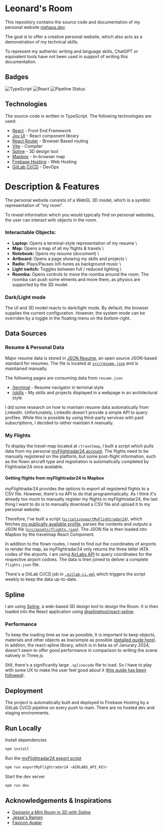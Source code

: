 # Leonard's Room

This repository contains the source code and documentation of my personal website [niehaus.dev](https://niehaus.dev).

The goal is to offer a creative personal website, which also acts as a demonstration of my technical skills.

To represent my authentic writing and language skills, ChatGPT or equivalent tools have not been used in support of writing this documentation.

## Badges

![TypeScript](https://img.shields.io/badge/TypeScript-007ACC?style=for-the-badge&logo=typescript&logoColor=white)
![React](https://img.shields.io/badge/React-20232A?style=for-the-badge&logo=react&logoColor=61DAFB)
![Pipeline Status](https://gitlab.com/niehaus1301/resume-cli/badges/main/pipeline.svg)

## Technologies

The source-code is written in TypeScript. The following technologies are used:

- [React](https://react.dev/) - Front End Framework
- [Joy UI](https://mui.com/joy-ui/getting-started/) - React component library
- [React Router](https://reactrouter.com/) - Browser Based routing
- [Vite](https://vitejs.dev/) - Compiler
- [Spline](https://spline.design/) - 3D design tool
- [Mapbox](https://www.mapbox.com/) - In-browser map
- [Firebase Hosting](https://firebase.google.com/) - Web Hosting
- [GitLab CI/CD](https://docs.gitlab.com/ee/ci/) - DevOps

# Description & Features

The personal website consists of a WebGL 3D model, which is a symblic representation of "my room".

To reveal information which you would typically find on personal websites, the user can interact with objects in the room.

### Interactable Objects:

- **Laptop:** Opens a terminal-style representation of my resume \
- **Map:** Opens a map of all my flights & travels \
- **Notebook:** Opens my resume (document) \
- **Artboard:** Opens a page showing my skills and projects \
- **Radio:** Plays/Pauses lofi-tunes as background music \
- **Light switch:** Toggles between full / reduced lighting \
- **Roomba:** Opens controls to move the roomba around the room. The roomba can push some elments and move them, as physics are supported by the 3D model.

### Dark/Light mode

The UI and 3D model reacts to dark/light mode. By default, the browser supplies the current configuration. However, the system mode can be overriden by a toggle in the floating menu on the bottom-right.

## Data Sources

### Resume & Personal Data

Major resume data is stored in [JSON Resume](https://jsonresume.org/), an open source JSON-based standard for resumes.
The file is located at [`src/resume.json`](src/resume.json) and is maintained manually.

The following pages are consuming data from `resume.json`

- [/terminal](https://niehaus.dev/termina) - Resume navigator in terminal style
- [/skills](https://niehaus.dev/skills) - My skills and projects displayed in a webpage in an architectural style

I did some research on how to maintain resume data automatically from LinkedIn. Unfortunately, LinkedIn doesn't provide a simple API to query profiles. While this is possible by using third-party services with paid subscriptions, I decided to rather maintain it manually.

### My Flights

To display the travel-map located at `/travelmap`, I built a script which pulls data from my personal [myFlightradar24 account](https://my.flightradar24.com/Niehaus1301). The flights need to be manually registered on the platform, but some post-flight information, such as the flown aircraft type and registration is automatically completed by Flightradar24 once available.

#### Getting flights from myFlightradar24 to Mapbox <a name="myflightradar24-script"></a>

myFlightradar24 provides the options to export all registered flights to a CSV file. However, there's no API to do that programmatically. As I think it's already too much to manually register my flights in myFlightradar24, the last thing I want to do is to manually download a CSV file and upload it to my personal website.

Therefore, I've built a script ([`scripts/exportMyFlightradar24`](scripts/exportMyFlightradar24.js)), which fetches [my publically available profile](https://my.flightradar24.com/Niehaus1301), parses the contents and outputs a JSON file ([`src/assets/flights.json`](src/assets/flights.json)). The JSON file is then loaded into Mapbox by the travelmap React Component.

In addition to the flown routes, I need to find out the coordinates of airports to render the map, as myFlightradar24 only returns the three letter IATA codes of the airports. I am using [AirLabs API](https://airlabs.com/) to query coordinates for the respective airport codoes. The data is then joined to deliver a complete `flights.json` file.

There's a GitLab CI/CD job in [`.gitlab-ci.yml`](.gitlab-ci.yml) which triggers the script weekly to keep the data up-to-date.

## Spline

I am using [Spline](https://spline.design/), a web-based 3D design tool to design the Room. It is then loaded into the React application using [@splinetool/react-spline](https://www.npmjs.com/package/@splinetool/react-spline).

### Performance

To keep the loading time as low as possible, It is important to keep objects, materials and other objects as low/simple as possible ([detailed guide here](https://docs.spline.design/f6351697797e4e41bbf57d62ab905a06)).
In addtion, the react-spline library, which is in beta as of Janurary 2024, doesn't seem to offer good performance in comparison to writing the scene natively in Three.js.

Still, there's a significantly large `.splinecode` file to load. So I have to play with some UX to make the user feel good about it ([this guide has been followed](https://medium.com/@WebdesignerDepot/4-tricks-to-make-load-times-feel-faster-788d2fee586b)).

## Deployment

The project is automatically built and deployed to Firebase Hosting by a GitLab CI/CD pipeline on every push to main. There are no hosted dev and staging environments.

## Run Locally

Install dependencies

```bash
npm install
```

Run the [myFlightradar24 export script](#myflightradar24-script)

```bash
npm run exportMyFlightradar24 <AIRLABS_API_KEY>
```

Start the dev server

```bash
npm run dev
```

## Acknowledgements & Inspirations

- [Designin a Mini Room in 3D with Spline](https://www.youtube.com/watch?v=XHvCk7Z2x1A)
- [Jesse's Ramen](https://jesse-zhou.com/)
- [Favicon Avatar](https://getavataaars.com/?accessoriesType=Blank&avatarStyle=Transparent&clotheColor=Blue02&clotheType=Hoodie&eyeType=Default&eyebrowType=RaisedExcited&facialHairColor=Brown&facialHairType=Blank&graphicType=Pizza&hairColor=Blonde&hatColor=PastelYellow&mouthType=Smile&skinColor=Light&topType=ShortHairShortFlat)
